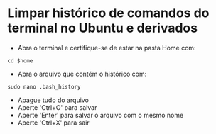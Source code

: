# Limpar histórico de comandos do terminal no Ubuntu e derivados

- Abra o terminal e certifique-se de estar na pasta Home com: 

```
cd $home
```

- Abra o arquivo que contém o histórico com: 

```
sudo nano .bash_history
```

- Apague tudo do arquivo
- Aperte 'Ctrl+O' para salvar
- Aperte 'Enter' para salvar o arquivo com o mesmo nome
- Aperte 'Ctrl+X' para sair

<!-- #linux #ubuntu -->